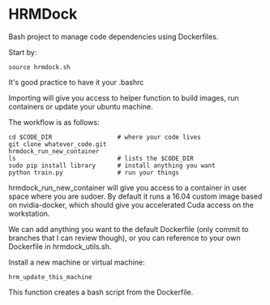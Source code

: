 HRMDock
==========

Bash project to manage code dependencies using Dockerfiles.

Start by:

    source hrmdock.sh

It's good practice to have it your .bashrc

Importing will give you access to helper function to build images, run containers or update your ubuntu machine.

The workflow is as follows:

    cd $CODE_DIR                  # where your code lives
    git clone whatever_code.git
    hrmdock_run_new_container
    ls                            # lists the $CODE_DIR
    sudo pip install library      # install anything you want
    python train.py               # run your things

hrmdock_run_new_container will give you access to a container in user space where you are sudoer. By default it runs a 16.04 custom image based on nvidia-docker, which should give you accelerated Cuda access on the workstation.

We can add anything you want to the default Dockerfile (only commit to branches that I can review though), or you can reference to your own Dockerfile in hrmdock_utils.sh.

Install a new machine or virtual machine:

	hrm_update_this_machine

This function creates a bash script from the Dockerfile.
